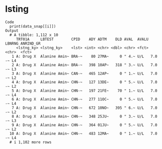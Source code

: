 # lsting

    Code
      print(data_snap[[i]])
    Output
      # A tibble: 1,112 x 10
         TRT01A     LBTEST        CPID    ADY ADTM    DLD AVAL  AVALU LBNRNG ANRIND_GR
         <lstng_ky> <lstng_ky>    <lst> <int> <chr> <dbl> <chr> <fct> <chr>  <fct>    
       1 A: Drug X  Alanine Amin~ BRA-~    80 27MA~     0 " 4.~ U/L   7.0 -~ L4       
       2 A: Drug X  Alanine Amin~ BRA-~   398 10AP~   318 " 3.~ U/L   7.0 -~ L3       
       3 A: Drug X  Alanine Amin~ CAN-~   465 12AP~     0 " 1.~ U/L   7.0 -~ L2       
       4 A: Drug X  Alanine Amin~ CHN-~   127 13DE~     0 " 5.~ U/L   7.0 -~ L2       
       5 A: Drug X  Alanine Amin~ CHN-~   197 21FE~    70 " 1.~ U/L   7.0 -~ L4       
       6 A: Drug X  Alanine Amin~ CHN-~   277 11OC~     0 " 5.~ U/L   7.0 -~ L4       
       7 A: Drug X  Alanine Amin~ CHN-~   672 10NO~   395 " 6.~ U/L   7.0 -~ L2       
       8 A: Drug X  Alanine Amin~ CHN-~   348 25JU~     0 " 3.~ U/L   7.0 -~ L3       
       9 A: Drug X  Alanine Amin~ CHN-~   364 01JU~     0 " 5.~ U/L   7.0 -~ L2       
      10 A: Drug X  Alanine Amin~ CHN-~   483 12MA~     0 " 1.~ U/L   7.0 -~ L4       
      # i 1,102 more rows

